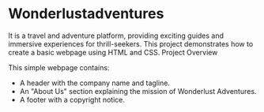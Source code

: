 # Wonderlustadventures
It is a travel and adventure platform, providing exciting guides and immersive experiences for thrill-seekers. This project demonstrates how to create a basic webpage using HTML and CSS.
                                                                                                                                                                                                    Project Overview

This simple webpage contains:
- A header with the company name and tagline.
- An "About Us" section explaining the mission of Wonderlust Adventures.
- A footer with a copyright notice.